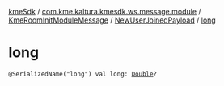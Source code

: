 [kmeSdk](../../../index.md) / [com.kme.kaltura.kmesdk.ws.message.module](../../index.md) / [KmeRoomInitModuleMessage](../index.md) / [NewUserJoinedPayload](index.md) / [long](./long.md)

# long

`@SerializedName("long") val long: `[`Double`](https://kotlinlang.org/api/latest/jvm/stdlib/kotlin/-double/index.html)`?`